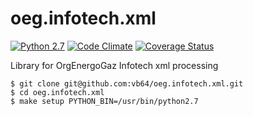 # oeg.infotech.xml

[![Python 2.7](https://img.shields.io/travis/vb64/oeg.infotech.xml.svg?label=Python%202.7&style=plastic)](https://travis-ci.org/vb64/oeg.infotech.xml)
[![Code Climate](https://img.shields.io/codeclimate/maintainability-percentage/vb64/oeg.infotech.xml.svg?label=Code%20Climate&style=plastic)](https://codeclimate.com/github/vb64/oeg.infotech.xml)
[![Coverage Status](https://coveralls.io/repos/github/vb64/oeg.infotech.xml/badge.svg?branch=master)](https://coveralls.io/github/vb64/oeg.infotech.xml?branch=master)

Library for OrgEnergoGaz Infotech xml processing

```
$ git clone git@github.com:vb64/oeg.infotech.xml.git
$ cd oeg.infotech.xml
$ make setup PYTHON_BIN=/usr/bin/python2.7
```
